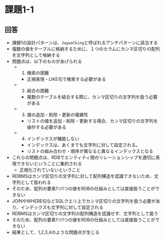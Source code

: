 # 課題1-1

## 回答

- 課題1の設計パターンは、`Jaywalking`と呼ばれるアンチパターンに該当する
- 複数の値をテーブルに格納するために、１つのカラムにカンマ区切りの配列を文字列として格納する
- 問題点は、以下のものがあげられる
  - 1. 検索の困難
    - 正規表現・LIKE句で検索する必要がある
  - 2. 結合の困難
    - 複数のテーブルを結合する際に、カンマ区切りの文字列を扱う必要がある
  - 3. 値の追加・削除・更新の複雑性
    - リストの値を追加・削除・更新する場合、カンマ区切りの文字列を操作する必要がある
  - 4. インデックスが機能しない
    - インデックスは、あくまでも文字列に対して設定される。
    - リストの組み合わせ・順序が異なると異なるインデックスとなる
- これらの問題点は、RDBでエンティティ間のリレーションシップを適切に表現できないということに集約される
  - 正規化されていないということ
- RDBMSはカンマ区切りの文字列に対して配列構造を認識できないため、文字列として扱われる
- そのため、配列の要素1つ1つの値をRDBの仕組みとしては直接扱うことができない
- JOINやWHERE句などSQLクエリ上でカンマ区切りの文字列を扱う必要があり、インデックスも文字列に対して設定される
- RDBMSはカンマ区切りの文字列の配列構造を認識せず、文字列として扱う
- そのため、配列の要素1つ1つの値をRDBの仕組みとしては直接扱うことができない
- 結果として、1,2,3,4のような問題点が生じる
